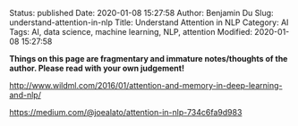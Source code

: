 Status: published
Date: 2020-01-08 15:27:58
Author: Benjamin Du
Slug: understand-attention-in-nlp
Title: Understand Attention in NLP
Category: AI
Tags: AI, data science, machine learning, NLP, attention
Modified: 2020-01-08 15:27:58

**Things on this page are fragmentary and immature notes/thoughts of the author. Please read with your own judgement!**

http://www.wildml.com/2016/01/attention-and-memory-in-deep-learning-and-nlp/

https://medium.com/@joealato/attention-in-nlp-734c6fa9d983
